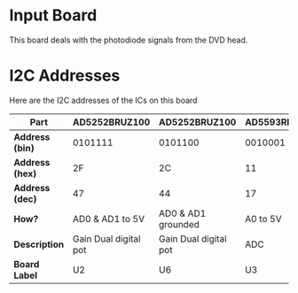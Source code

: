 # Input Board

This board deals with the photodiode signals from the DVD head.

# I2C Addresses

Here are the I2C addresses of the ICs on this board

**Part**  | AD5252BRUZ100 | AD5252BRUZ100 | AD5593RBRUZ
----------|---------------|---------------|-------------
**Address (bin)** | 0101111 | 0101100 | 0010001
**Address (hex)** | 2F | 2C | 11 
**Address (dec)** | 47 | 44 | 17
**How?** | AD0 & AD1 to 5V | AD0 & AD1 grounded | A0 to 5V
**Description** | Gain Dual digital pot | Gain Dual digital pot | ADC
**Board Label** | U2 | U6 | U3